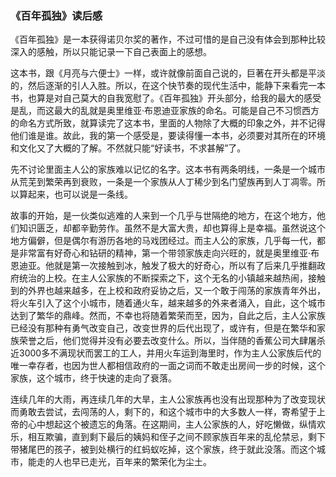 ### 《百年孤独》读后感

《百年孤独》是一本获得诺贝尔奖的著作，不过可惜的是自己没有体会到那种比较深入的感触，所以只能记录一下自己表面上的感想。

这本书，跟《月亮与六便士》一样，或许就像前面自己说的，巨著在开头都是平淡的，然后逐渐的引人入胜。所以，在这个快节奏的现代生活中，能静下来看完一本书，也算是对自己莫大的自我宽慰了。《百年孤独》开头部分，给我的最大的感受是乱，而这最大的乱就是奥里维亚·布恩迪亚家族的命名。可能是自己不习惯西方的命名方式所致，就算读完了这本书，里面的人物除了大概的印象之外，并不记得他们谁是谁。故此，我的第一个感受是，要读得懂一本书，必须要对其所在的环境和文化又了大概的了解。不然就只能“好读书，不求甚解”了。

先不讨论里面主人公的家族难以记忆的名字。这本书有两条明线，一条是一个城市从荒芜到繁荣再到衰败，一条是一个家族从人丁稀少到名门望族再到人丁凋零。所以算起来，也可以说是一条线。

故事的开始，是一伙类似逃难的人来到一个几乎与世隔绝的地方，在这个地方，他们知识匮乏，却都辛勤劳作。虽然不是大富大贵，却也算得上是幸福。虽然说这个地方偏僻，但是偶尔有游历各地的马戏团经过。而主人公的家族，几乎每一代，都是非常富有好奇心和钻研的精神，第一个带领家族走向兴旺的，就是奥里维亚·布恩迪亚。他就是第一次接触到冰，触发了极大的好奇心，所以有了后来几乎推翻政府统治的上校。在主人公家族的不断探索之下，这个无名的小镇越来越热闹，接触到的外界也越来越多，在上校和政府妥协之后，又一个敢于闯荡的家族青年外出，将火车引入了这个小城市，随着通火车，越来越多的外来者涌入，自此，这个城市达到了繁华的鼎峰。然而，不幸也将随着繁荣而至，因为，自此之后，主人公家族已经没有那种有勇气改变自己，改变世界的后代出现了，或许有，但是在繁华和家族荣誉之后，他们觉得并没有必要去改变什么。所以，当伴随的香蕉公司大肆屠杀近3000多不满现状而罢工的工人，并用火车运到海里时，作为主人公家族后代的唯一幸存者，也因为世人都相信政府的一面之词而不敢走出房间一步的时候，这个家族，这个城市，终于快速的走向了衰落。

连续几年的大雨，再连续几年的大旱，主人公家族再也没有出现那种为了改变现状而勇敢去尝试，去闯荡的人，剩下的，和这个城市中的大多数人一样，寄希望于上帝的心中想起这个被遗忘的角落。在这期间，主人公家族的人，好吃懒做，纵情欢乐，相互欺骗，直到剩下最后的姨妈和侄子之间不顾家族百年来的乱伦禁忌，剩下带猪尾巴的孩子，被到处横行的红蚂蚁吃掉，这个家族，终于就此没落。而这个城市，能走的人也早已走光，百年来的繁荣化为尘土。



